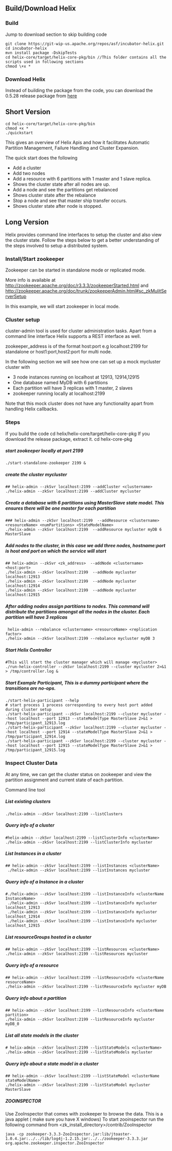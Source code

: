 <!---
Licensed to the Apache Software Foundation (ASF) under one
or more contributor license agreements.  See the NOTICE file
distributed with this work for additional information
regarding copyright ownership.  The ASF licenses this file
to you under the Apache License, Version 2.0 (the
"License"); you may not use this file except in compliance
with the License.  You may obtain a copy of the License at

  http://www.apache.org/licenses/LICENSE-2.0

Unless required by applicable law or agreed to in writing,
software distributed under the License is distributed on an
"AS IS" BASIS, WITHOUT WARRANTIES OR CONDITIONS OF ANY
KIND, either express or implied.  See the License for the
specific language governing permissions and limitations
under the License.
-->

Build/Download Helix
--------------------

### Build


Jump to download section to skip building code

    git clone https://git-wip-us.apache.org/repos/asf/incubator-helix.git
    cd incubator-helix
    mvn install package -DskipTests 
    cd helix-core/target/helix-core-pkg/bin //This folder contains all the scripts used in following sections
    chmod \+x *

### Download Helix

Instead of building the package from the code, you can download the 0.5.28 release package from [here](http://linkedin.github.com/helix/download/release-0.5.28/helix-core-pkg-0.5.28.tar.gz) 

Short Version
-------------

    cd helix-core/target/helix-core-pkg/bin
    chmod +x *
    ./quickstart


This gives an overview of Helix Apis and how it facilitates Automatic Partition Management, Failure Handling and Cluster Expansion. 

The quick start does the following

* Add a cluster
* Add two nodes
* Add a resource with 6 partitions with 1 master and 1 slave replica.
* Shows the cluster state after all nodes are up.
* Add a node and see the partitions get rebalanced
* Shows cluster state after the rebalance
* Stop a node and see that master ship transfer occurs.
* Shows cluster state after node is stopped.

Long Version
------------

Helix provides command line interfaces to setup the cluster and also view the cluster state. Follow the steps below to get a better understanding of the steps involved to setup a distributed system.

### Install/Start zookeeper


Zookeeper can be started in standalone mode or replicated mode.

More info is available at http://zookeeper.apache.org/doc/r3.3.3/zookeeperStarted.html
and http://zookeeper.apache.org/doc/trunk/zookeeperAdmin.html#sc_zkMulitServerSetup

In this example, we will start zookeeper in local mode.

### Cluster setup

cluster-admin tool is used for cluster administration tasks. Apart from a command line interface Helix supports a REST interface as well.

zookeeper_address is of the format host:port e.g localhost:2199 for standalone or host1:port,host2:port for multi node.

In the following section we will see how one can set up a mock mycluster cluster with 

* 3 node instances running on localhost at 12913, 12914,12915 
* One database named MyDB with 6 partitions 
* Each partition will have 3 replicas with 1 master, 2 slaves
* zookeeper running locally at localhost:2199

Note that this mock cluster does not have any functionality apart from handling Helix callbacks.
 
### Steps

If you build the code
cd helix/helix-core/target/helix-core-pkg
If you download the release package, extract it.
cd helix-core-pkg
     
##### start zookeeper locally at port 2199

    ./start-standalone-zookeeper 2199 &

##### create the cluster mycluster
    ## helix-admin --zkSvr localhost:2199 --addCluster <clustername> 
    ./helix-admin --zkSvr localhost:2199 --addCluster mycluster 

##### Create a database with 6 partitions using MasterSlave state model. This ensures there will be one master for each partition 
    ### helix-admin --zkSvr localhost:2199  --addResource <clustername> <resourceName> <numPartitions> <StateModelName>
    ./helix-admin --zkSvr localhost:2199  --addResource mycluster myDB 6 MasterSlave
   
##### Add nodes to the cluster, in this case we add three nodes, hostname:port is host and port on which the service will start
    ## helix-admin --zkSvr <zk_address>  --addNode <clustername> <host:port>
    ./helix-admin --zkSvr localhost:2199  --addNode mycluster localhost:12913
    ./helix-admin --zkSvr localhost:2199  --addNode mycluster localhost:12914
    ./helix-admin --zkSvr localhost:2199  --addNode mycluster localhost:12915

##### After adding nodes assign partitions to nodes. This command will distribute the partitions amongst all the nodes in the cluster. Each partition will have 3 replicas    
     helix-admin --rebalance <clustername> <resourceName> <replication factor>
    ./helix-admin --zkSvr localhost:2199 --rebalance mycluster myDB 3

##### Start Helix Controller
    #This will start the cluster manager which will manage <mycluster>
    ./run-helix-controller --zkSvr localhost:2199 --cluster mycluster 2>&1 > /tmp/controller.log &

##### Start Example Participant, This is a dummy participant where the transitions are no-ops.    
    ./start-helix-participant --help
    # start process 1 process corresponding to every host port added during cluster setup
    ./start-helix-participant --zkSvr localhost:2199 --cluster mycluster --host localhost --port 12913 --stateModelType MasterSlave 2>&1 > /tmp/participant_12913.log 
    ./start-helix-participant --zkSvr localhost:2199 --cluster mycluster --host localhost --port 12914 --stateModelType MasterSlave 2>&1 > /tmp/participant_12914.log
    ./start-helix-participant --zkSvr localhost:2199 --cluster mycluster --host localhost --port 12915 --stateModelType MasterSlave 2>&1 > /tmp/participant_12915.log


### Inspect Cluster Data


At any time, we can get the cluster status on zookeeper and view the partition assignment and current state of each partition.

Command line tool
##### List existing clusters
    ./helix-admin --zkSvr localhost:2199 --listClusters        
                                       
#####  Query info of a cluster

    #helix-admin --zkSvr localhost:2199 --listClusterInfo <clusterName> 
    ./helix-admin --zkSvr localhost:2199 --listClusterInfo mycluster

#####  List Instances in a cluster
    ## helix-admin --zkSvr localhost:2199 --listInstances <clusterName>
     ./helix-admin --zkSvr localhost:2199 --listInstances mycluster
    
##### Query info of a Instance in a cluster
    #./helix-admin --zkSvr localhost:2199 --listInstanceInfo <clusterName InstanceName>    
     ./helix-admin --zkSvr localhost:2199 --listInstanceInfo mycluster localhost_12913
     ./helix-admin --zkSvr localhost:2199 --listInstanceInfo mycluster localhost_12914
     ./helix-admin --zkSvr localhost:2199 --listInstanceInfo mycluster localhost_12915

##### List resourceGroups hosted in a cluster
    ## helix-admin --zkSvr localhost:2199 --listResources <clusterName>
    ./helix-admin --zkSvr localhost:2199 --listResources mycluster
    
##### Query info of a resource
    ## helix-admin --zkSvr localhost:2199 --listResourceInfo <clusterName resourceName>
    ./helix-admin --zkSvr localhost:2199 --listResourceInfo mycluster myDB

##### Query info about a partition   
    ## helix-admin --zkSvr localhost:2199 --listResourceInfo <clusterName partition> 
    ./helix-admin --zkSvr localhost:2199 --listResourceInfo mycluster myDB_0
   
##### List all state models in the cluster
    # helix-admin --zkSvr localhost:2199 --listStateModels <clusterName>
    ./helix-admin --zkSvr localhost:2199 --listStateModels mycluster
    
##### Query info about a state model in a cluster
    ## helix-admin --zkSvr localhost:2199 --listStateModel <clusterName stateModelName>
    ./helix-admin --zkSvr localhost:2199 --listStateModel mycluster MasterSlave

##### ZOOINSPECTOR

Use ZooInspector that comes with zookeeper to browse the data. This is a java applet ( make sure you have X windows)
To start zooinspector run the following command from <zk_install_directory>/contrib/ZooInspector
      
    java -cp zookeeper-3.3.3-ZooInspector.jar:lib/jtoaster-1.0.4.jar:../../lib/log4j-1.2.15.jar:../../zookeeper-3.3.3.jar org.apache.zookeeper.inspector.ZooInspector
